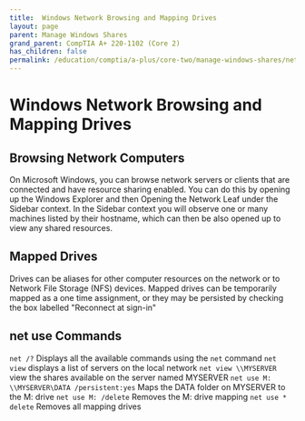 ```yaml
---
title:  Windows Network Browsing and Mapping Drives
layout: page
parent: Manage Windows Shares
grand_parent: CompTIA A+ 220-1102 (Core 2)
has_children: false
permalink: /education/comptia/a-plus/core-two/manage-windows-shares/network-drives/
---
```


# Windows Network Browsing and Mapping Drives

## Browsing Network Computers

On Microsoft Windows, you can browse network servers or clients that are connected and have resource sharing enabled. You can do this by opening up the Windows Explorer and then Opening the Network Leaf under the Sidebar context. In the Sidebar context you will observe one or many machines listed by their hostname, which can then be also opened up to view any shared resources.

## Mapped Drives

Drives can be aliases for other computer resources on the network or to Network File Storage (NFS) devices. Mapped drives can be temporarily mapped as a one time assignment, or they may be persisted by checking the box labelled "Reconnect at sign-in"

## net use Commands

`net /?` Displays all the available commands using the `net` command
`net view` displays a list of servers on the local network
`net view \\MYSERVER` view the shares available on the server named MYSERVER
`net use M: \\MYSERVER\DATA /persistent:yes`  Maps the DATA folder on MYSERVER to the M: drive
`net use M: /delete` Removes the M: drive mapping
`net use * delete` Removes all mapping drives